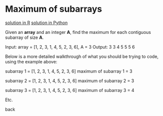 # Maximum of subarrays

[solution in R](solution-r.md)
[solution in Python](solution-python.md)

Given an **array** and an integer **A**, find the maximum for each contiguous subarray of size **A**.

Input: array = [1, 2, 3, 1, 4, 5, 2, 3, 6], A = 3
Output: 3 3 4 5 5 5 6

Below is a more detailed walkthrough of what you should be trying to code, using the example above:

subarray 1 = [1, 2, 3, 1, 4, 5, 2, 3, 6]
maximum of subarray 1 = 3

subarray 2 = [1, 2, 3, 1, 4, 5, 2, 3, 6]
maximum of subarray 2 = 3

subarray 3 = [1, 2, 3, 1, 4, 5, 2, 3, 6]
maximum of subarray 3 = 4

Etc.

back
